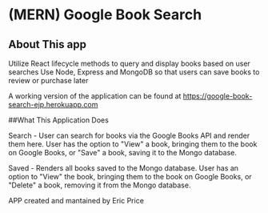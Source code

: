 # (MERN) Google Book Search 

## About This app

Utilize React lifecycle methods to query and display books based on user searches
Use Node, Express and MongoDB so that users can save books to review or purchase later

A working version of the application can be found at https://google-book-search-ejp.herokuapp.com


##What This Application Does

Search - User can search for books via the Google Books API and render them here. User has the option to "View" a book, bringing them to the book on Google Books, or "Save" a book, saving it to the Mongo database.

Saved - Renders all books saved to the Mongo database. User has an option to "View" the book, bringing them to the book on Google Books, or "Delete" a book, removing it from the Mongo database.

APP created and mantained by Eric Price